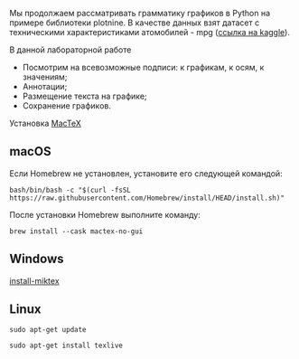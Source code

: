Мы продолжаем рассматривать грамматику графиков в Python на примере библиотеки plotnine. В качестве данных взят датасет с техническими характеристиками атомобилей - mpg ([ссылка на kaggle](https://www.kaggle.com/datasets/uciml/autompg-dataset)). 

В данной лабораторной работе 
- Посмотрим на всевозможные подписи: к графикам, к осям, к значениям; 
- Аннотации;
- Размещение текста на графике;
- Сохранение графиков.

Установка [MacTeX](https://www.tug.org/mactex/mactex-download.html)    

## macOS
Если Homebrew не установлен, установите его следующей командой:
```
bash/bin/bash -c "$(curl -fsSL https://raw.githubusercontent.com/Homebrew/install/HEAD/install.sh)"
```

После установки Homebrew выполните команду:
```
brew install --cask mactex-no-gui
```
## Windows
[install-miktex](https://miktex.org/howto/install-miktex)

## Linux
```
sudo apt-get update

sudo apt-get install texlive
```
